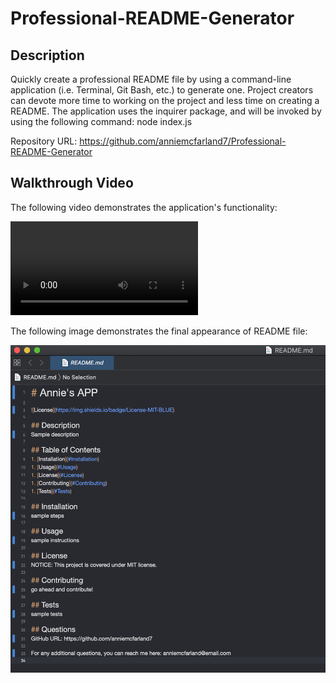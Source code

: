 # Professional-README-Generator

## Description 

Quickly create a professional README file by using a command-line application (i.e. Terminal, Git Bash, etc.) to generate one. Project creators can devote more time to working on the project and less time on creating a README.
The application uses the inquirer package, and will be invoked by using the following command:
node index.js

Repository URL: https://github.com/anniemcfarland7/Professional-README-Generator

## Walkthrough Video

The following video demonstrates the application's functionality:

![Walkthrough Video](./assets/video.webm)

The following image demonstrates the final appearance of README file:

![Screenshot](./assets/screenshot.png)
